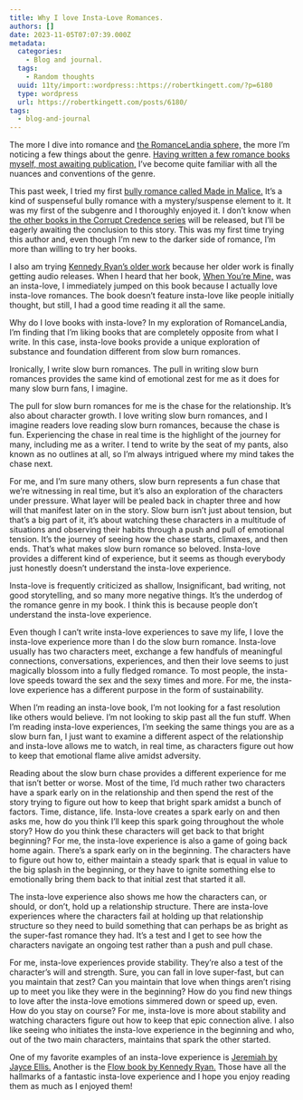 ```yaml
---
title: Why I love Insta-Love Romances.
authors: []
date: 2023-11-05T07:07:39.000Z
metadata:
  categories:
    - Blog and journal.
  tags:
    - Random thoughts
  uuid: 11ty/import::wordpress::https://robertkingett.com/?p=6180
  type: wordpress
  url: https://robertkingett.com/posts/6180/
tags:
  - blog-and-journal
---
```

The more I dive into romance and [the RomanceLandia sphere,](https://en.wiktionary.org/wiki/Romancelandia) the more I’m noticing a few things about the genre. [Having written a few romance books myself, most awaiting publication,](https://robertkingett.com/books/) I’ve become quite familiar with all the nuances and conventions of the genre.

This past week, I tried my first [bully romance called Made in Malice.](https://www.albanywalker.com/product/made-of-malice/) It’s a kind of suspenseful bully romance with a mystery/suspense element to it. It was my first of the subgenre and I thoroughly enjoyed it. I don’t know when [the other books in the Corrupt Credence series](https://www.albanywalker.com/product-category/book/corrupt-credence/) will be released, but I’ll be eagerly awaiting the conclusion to this story. This was my first time trying this author and, even though I’m new to the darker side of romance, I’m more than willing to try her books.

I also am trying [Kennedy Ryan’s older work](https://kennedyryanwrites.com/books/) because her older work is finally getting audio releases. When I heard that her book, [When You’re Mine,](https://kennedyryanwrites.com/when-you-are-mine/) was an insta-love, I immediately jumped on this book because I actually love insta-love romances. The book doesn’t feature insta-love like people initially thought, but still, I had a good time reading it all the same.

Why do I love books with insta-love? In my exploration of RomanceLandia, I’m finding that I’m liking books that are completely opposite from what I write. In this case, insta-love books provide a unique exploration of substance and foundation different from slow burn romances.

Ironically, I write slow burn romances. The pull in writing slow burn romances provides the same kind of emotional zest for me as it does for many slow burn fans, I imagine.

The pull for slow burn romances for me is the chase for the relationship. It’s also about character growth. I love writing slow burn romances, and I imagine readers love reading slow burn romances, because the chase is fun. Experiencing the chase in real time is the highlight of the journey for many, including me as a writer. I tend to write by the seat of my pants, also known as no outlines at all, so I’m always intrigued where my mind takes the chase next.

For me, and I’m sure many others, slow burn represents a fun chase that we’re witnessing in real time, but it’s also an exploration of the characters under pressure. What layer will be pealed back in chapter three and how will that manifest later on in the story. Slow burn isn’t just about tension, but that’s a big part of it, it’s about watching these characters in a multitude of situations and observing their habits through a push and pull of emotional tension. It’s the journey of seeing how the chase starts, climaxes, and then ends. That’s what makes slow burn romance so beloved. Insta-love provides a different kind of experience, but it seems as though everybody just honestly doesn’t understand the insta-love experience.

Insta-love is frequently criticized as shallow, Insignificant, bad writing, not good storytelling, and so many more negative things. It’s the underdog of the romance genre in my book. I think this is because people don’t understand the insta-love experience.

Even though I can’t write insta-love experiences to save my life, I love the insta-love experience more than I do the slow burn romance. Insta-love usually has two characters meet, exchange a few handfuls of meaningful connections, conversations, experiences, and then their love seems to just magically blossom into a fully fledged romance. To most people, the insta-love speeds toward the sex and the sexy times and more. For me, the insta-love experience has a different purpose in the form of sustainability.

When I’m reading an insta-love book, I’m not looking for a fast resolution like others would believe. I’m not looking to skip past all the fun stuff. When I’m reading insta-love experiences, I’m seeking the same things you are as a slow burn fan, I just want to examine a different aspect of the relationship and insta-love allows me to watch, in real time, as characters figure out how to keep that emotional flame alive amidst adversity.

Reading about the slow burn chase provides a different experience for me that isn’t better or worse. Most of the time, I’d much rather two characters have a spark early on in the relationship and then spend the rest of the story trying to figure out how to keep that bright spark amidst a bunch of factors. Time, distance, life. Insta-love creates a spark early on and then asks me, how do you think I’ll keep this spark going throughout the whole story? How do you think these characters will get back to that bright beginning? For me, the insta-love experience is also a game of going back home again. There’s a spark early on in the beginning. The characters have to figure out how to, either maintain a steady spark that is equal in value to the big splash in the beginning, or they have to ignite something else to emotionally bring them back to that initial zest that started it all.

The insta-love experience also shows me how the characters can, or should, or don’t, hold up a relationship structure. There are insta-love experiences where the characters fail at holding up that relationship structure so they need to build something that can perhaps be as bright as the super-fast romance they had. It’s a test and I get to see how the characters navigate an ongoing test rather than a push and pull chase.

For me, insta-love experiences provide stability. They’re also a test of the character’s will and strength. Sure, you can fall in love super-fast, but can you maintain that zest? Can you maintain that love when things aren’t rising up to meet you like they were in the beginning? How do you find new things to love after the insta-love emotions simmered down or speed up, even. How do you stay on course? For me, insta-love is more about stability and watching characters figure out how to keep that epic connection alive. I also like seeing who initiates the insta-love experience in the beginning and who, out of the two main characters, maintains that spark the other started.

One of my favorite examples of an insta-love experience is [Jeremiah by Jayce Ellis.](https://allauthor.com/book/35001/jeremiah-high-rise/) Another is the [Flow book by Kennedy Ryan.](https://kennedyryanwrites.com/flow-2/) Those have all the hallmarks of a fantastic insta-love experience and I hope you enjoy reading them as much as I enjoyed them!